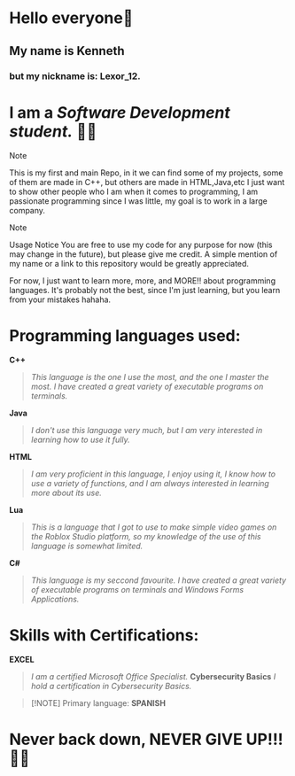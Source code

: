 # Hello everyone👋

## My name is Kenneth  
### but my nickname is: **Lexor_12.**
# I am a *Software Development student.* 👨‍💻

> [!NOTE]
This is my first and main Repo, in it we can find some of my projects, some of them are made in C++, but others are made in HTML,Java,etc I just want to show other people who I am when it comes to programming, I am passionate programming since I was little, my goal is to work in a large company.


> [!NOTE]
Usage Notice
You are free to use my code for any purpose for now (this may change in the future), but please give me credit. A simple mention of my name or a link to this repository would be greatly appreciated.

For now, I just want to learn more, more, and MORE!! about programming languages.
It's probably not the best, since I'm just learning, but you learn from your mistakes hahaha.



# Programming languages used:

**C++**
>*This language is the one I use the most, and the one I master the most. I have created a great variety of executable programs on terminals.*


**Java**
>*I don't use this language very much, but I am very interested in learning how to use it fully.*

**HTML**
>*I am very proficient in this language, I enjoy using it, I know how to use a variety of functions, and I am always interested in learning more about its use.*


**Lua**
>*This is a language that I got to use to make simple video games on the Roblox Studio platform, so my knowledge of the use of this language is somewhat limited.*

**C#**
>*This language is my seccond favourite. I have created a great variety of executable programs on terminals and Windows Forms Applications.*

# Skills with Certifications:
**EXCEL**
>*I am a certified Microsoft Office Specialist.*
**Cybersecurity Basics**
>*I hold a certification in Cybersecurity Basics.*

>  [!NOTE]
Primary language: **SPANISH**

# Never back down, NEVER GIVE UP!!! 💪🔥
